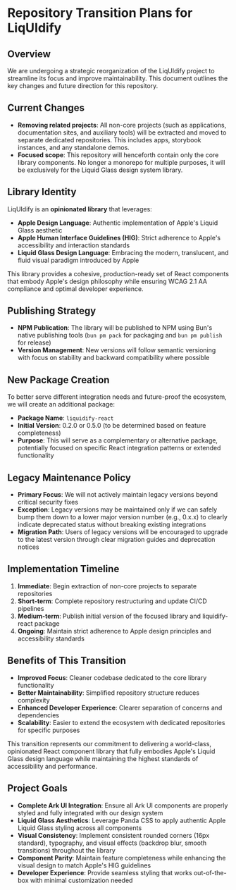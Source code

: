 # Repository Transition Plans for LiqUIdify

## Overview
We are undergoing a strategic reorganization of the LiqUIdify project to streamline its focus and improve maintainability. This document outlines the key changes and future direction for this repository.

## Current Changes
- **Removing related projects**: All non-core projects (such as applications, documentation sites, and auxiliary tools) will be extracted and moved to separate dedicated repositories. This includes apps, storybook instances, and any standalone demos.
- **Focused scope**: This repository will henceforth contain only the core library components. No longer a monorepo for multiple purposes, it will be exclusively for the Liquid Glass design system library.

## Library Identity
LiqUIdify is an **opinionated library** that leverages:
- **Apple Design Language**: Authentic implementation of Apple's Liquid Glass aesthetic
- **Apple Human Interface Guidelines (HIG)**: Strict adherence to Apple's accessibility and interaction standards
- **Liquid Glass Design Language**: Embracing the modern, translucent, and fluid visual paradigm introduced by Apple

This library provides a cohesive, production-ready set of React components that embody Apple's design philosophy while ensuring WCAG 2.1 AA compliance and optimal developer experience.

## Publishing Strategy
- **NPM Publication**: The library will be published to NPM using Bun's native publishing tools (`bun pm pack` for packaging and `bun pm publish` for release)
- **Version Management**: New versions will follow semantic versioning with focus on stability and backward compatibility where possible

## New Package Creation
To better serve different integration needs and future-proof the ecosystem, we will create an additional package:
- **Package Name**: `liquidify-react`
- **Initial Version**: 0.2.0 or 0.5.0 (to be determined based on feature completeness)
- **Purpose**: This will serve as a complementary or alternative package, potentially focused on specific React integration patterns or extended functionality

## Legacy Maintenance Policy
- **Primary Focus**: We will not actively maintain legacy versions beyond critical security fixes
- **Exception**: Legacy versions may be maintained only if we can safely bump them down to a lower major version number (e.g., 0.x.x) to clearly indicate deprecated status without breaking existing integrations
- **Migration Path**: Users of legacy versions will be encouraged to upgrade to the latest version through clear migration guides and deprecation notices

## Implementation Timeline
1. **Immediate**: Begin extraction of non-core projects to separate repositories
2. **Short-term**: Complete repository restructuring and update CI/CD pipelines
3. **Medium-term**: Publish initial version of the focused library and liquidify-react package
4. **Ongoing**: Maintain strict adherence to Apple design principles and accessibility standards

## Benefits of This Transition
- **Improved Focus**: Cleaner codebase dedicated to the core library functionality
- **Better Maintainability**: Simplified repository structure reduces complexity
- **Enhanced Developer Experience**: Clearer separation of concerns and dependencies
- **Scalability**: Easier to extend the ecosystem with dedicated repositories for specific purposes

This transition represents our commitment to delivering a world-class, opinionated React component library that fully embodies Apple's Liquid Glass design language while maintaining the highest standards of accessibility and performance.



## Project Goals
- **Complete Ark UI Integration**: Ensure all Ark UI components are properly styled and fully integrated with our design system
- **Liquid Glass Aesthetics**: Leverage Panda CSS to apply authentic Apple Liquid Glass styling across all components
- **Visual Consistency**: Implement consistent rounded corners (16px standard), typography, and visual effects (backdrop blur, smooth transitions) throughout the library
- **Component Parity**: Maintain feature completeness while enhancing the visual design to match Apple's HIG guidelines
- **Developer Experience**: Provide seamless styling that works out-of-the-box with minimal customization needed